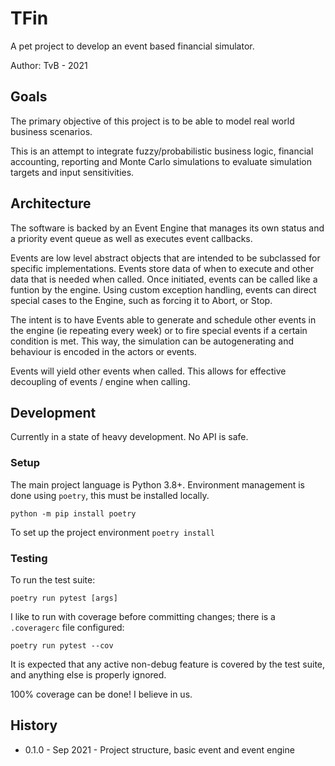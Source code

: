 # TFin

A pet project to develop an event based financial simulator.

Author: TvB - 2021

## Goals

The primary objective of this project is to be able to model real world business scenarios.

This is an attempt to integrate fuzzy/probabilistic business logic, financial accounting, reporting and Monte Carlo simulations to evaluate
 simulation targets and input sensitivities. 

## Architecture 

The software is backed by an Event Engine that manages its own status and a priority event queue as well as executes 
event callbacks.  

Events are low level abstract objects that are intended to be subclassed for specific implementations. 
Events  store data of when to execute and other data that is needed when called.   Once initiated, events can be
called like a funtion by the engine.  Using custom exception handling, events can direct special cases to the Engine, 
such as forcing it to Abort, or Stop.  

The intent is to have Events able to generate and schedule other events in the engine (ie repeating every week) or to fire special events 
if a certain condition is met.  This way, the simulation can be autogenerating and behaviour is encoded in the actors or events.  

Events will yield other events when called.  This allows for effective decoupling of events / engine when calling.  

## Development

Currently in a state of heavy development.  No API is safe. 

### Setup

The main project language is Python 3.8+.  Environment management is done using `poetry`, 
this must be installed locally.  

`python -m pip install poetry`

To set up the project environment
`poetry install`

### Testing

To run the test suite:

`poetry run pytest [args]`

I like to run with coverage before committing changes; there is a `.coveragerc` file configured:

`poetry run pytest --cov`

It is expected that any active non-debug feature is covered by the test suite, and anything else is properly ignored.  

100% coverage can be done!  I believe in us.

## History

* 0.1.0 - Sep 2021 - Project structure, basic event and event engine